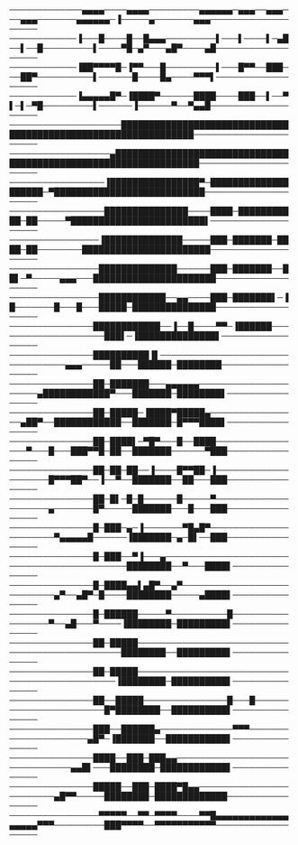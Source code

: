─────────────▄▄▄▄────▄▄▄▄─────────▄▄▄▄▄▄─▄▄▄──▄▄▄───▄▄▄───────▄▄▄▄▄▄─▐─────▄───────▄▄▄───────────────────
────────────▐───█────█──█▄▄▄─────────▌───▌────▌─▄█──▌──█─────────▌────▀█─▄▀───▄█▀────▄█──────────────────
────────────▐██▀▀▀▀█─▐▀▀───█─────────▌───█▀▀──███───██▀──────────▌──────█────█▄────▀▀▀▌──────────────────
────────────▐▄▄▄▄▄█▀─▐████▀──────████────███──▌──▀▌─▌─▀█─────────▌──────▐──────▀──▀▄▄█───────────────────
────────────────────███████████████████████████████████████████████████████████████──────────────────────
──────────────────▄█████████████████████████████████████████████████████████████████─────────────────────
─────────────────▐████████████████▀─████████████████████─▀███████████████████████████────────────────────
─────────────────███████████████────████─███████████─██─────▀████████████████████████▌───────────────────
────────────────▐██████████████─────███─███████─████─██────────███████████████████████───────────────────
────────────────██████████████──────███─███████──██▌─▀─────▄▄▄───██████████████████████──────────────────
────────────────████████████──▄▄────███─███████▌─▐█───────█───█───█████─███████████████──────────────────
───────────────████████████──▐──█────▀▀─▐██████────────────────────███▌─▐██████████████▌─────────────────
───────────────██████████▐▌─────────────────────────────────▄▄▄─────██───██████─████████─────────────────
───────────────██─███████───▄▄▄▄▄▄─────────────────────▄████████████▀───███████─████████▌────────────────
───────────────██─█████─▐████▀█████▄────────────────▄██▀──████████████──███████─█▀▀▀████▌────────────────
───────────────██─████▌─▀█▀───█──████────────────────▀───█───███▀▀█─██──███████──────▀███────────────────
───────────────██─██─██──▐────█▀▀██─▐────────────────────█▀▀▀██▀──▐──▀──███████──██───███────────────────
───────────────██─█▌─█─█──────█─────▀────────────────────▄───────█▀─────███████───█───███────────────────
───────────────█─███─▄─▐───────▀█▄█▀──────────────────────▀▄▄▄▄▄█──────▐███████─▄─█▌──███────────────────
───────────────█─███──▀▐───▄───────────────────────────────────────────████████──▀───████▌───────────────
───────────────█─████▄▄▌▄█▀──▄▀───────────────────────────▄▀──▄█▀─█────████████─────▄████▌───────────────
───────────────█─██████─────▀──────────█─────────────────▀──▄█───▀────▐████████─█████████▌───────────────
───────────────██─█████───────────────────────────────────────────────████████──█████████▌───────────────
───────────────██─█████──────────────────────────────────────────────▐████████─██████████▌───────────────
───────────────██──█████───────────────█───█───────────────────────█▀████████──██████████▌───────────────
───────────────███──██████▄─────────────▀▀▀─────────────────────▄█▀─▐███████──███████████▌───────────────
───────────────████──███─███▄▄───────────────────────────────▄▄█▌───████████─████████████▌───────────────
───────────────█████──███─████▀█▄▄────────────────────────▄█▀▀─────████████─█████████████────────────────
────────────────▀▀▀▀▀──▀▀─▀▀▀▀────▀▀█▄▄▄▄▄▄▄▄▄▄▄▄▄▄▄▄▄▄▀▀▀─────────███▀▀▀▀──▀▀▀▀▀▀▀▀▀▀▀──────────────────

